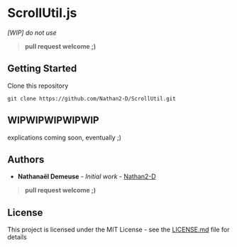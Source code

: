 # ScrollUtil.js

*[WIP] do not use*

>__pull request welcome ;)__


## Getting Started

Clone this repository

```
git clone https://github.com/Nathan2-D/ScrollUtil.git
```



## WIPWIPWIPWIPWIP

explications coming soon, eventually ;)


## Authors

* **Nathanaël Demeuse** - *Initial work* - [Nathan2-D](https://github.com/Nathan2-D)

>__pull request welcome ;)__

## License

This project is licensed under the MIT License - see the [LICENSE.md](LICENSE.md) file for details


